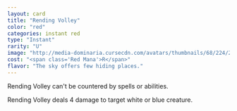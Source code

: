 ```yaml
---
layout: card
title: "Rending Volley"
color: "red"
categories: instant red
type: "Instant"
rarity: "U"
image: "http://media-dominaria.cursecdn.com/avatars/thumbnails/68/224/200/283/635616661863381795.png"
cost: "<span class='Red Mana'>R</span>"
flavor: "The sky offers few hiding places."
---
```


Rending Volley can't be countered by spells or abilities.

Rending Volley deals 4 damage to target white or blue creature.
